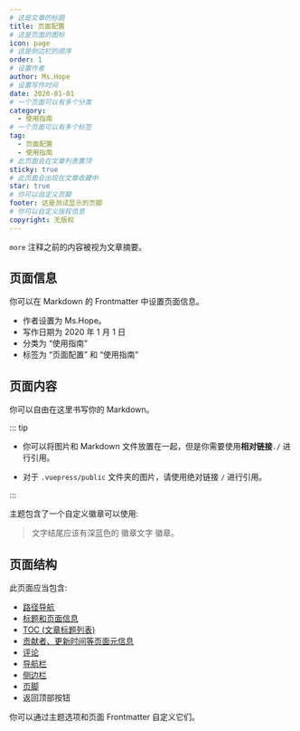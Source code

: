 ```yaml
---
# 这是文章的标题
title: 页面配置
# 这是页面的图标
icon: page
# 这是侧边栏的顺序
order: 1
# 设置作者
author: Ms.Hope
# 设置写作时间
date: 2020-01-01
# 一个页面可以有多个分类
category:
  - 使用指南
# 一个页面可以有多个标签
tag:
  - 页面配置
  - 使用指南
# 此页面会在文章列表置顶
sticky: true
# 此页面会出现在文章收藏中
star: true
# 你可以自定义页脚
footer: 这是测试显示的页脚
# 你可以自定义版权信息
copyright: 无版权
---
```


`more` 注释之前的内容被视为文章摘要。

<!-- more -->

## 页面信息

你可以在 Markdown 的 Frontmatter 中设置页面信息。

- 作者设置为 Ms.Hope。
- 写作日期为 2020 年 1 月 1 日
- 分类为 “使用指南”
- 标签为 “页面配置” 和 “使用指南”

## 页面内容

你可以自由在这里书写你的 Markdown。

::: tip

- 你可以将图片和 Markdown 文件放置在一起，但是你需要使用**相对链接**`./` 进行引用。

- 对于 `.vuepress/public` 文件夹的图片，请使用绝对链接 `/` 进行引用。

:::

主题包含了一个自定义徽章可以使用:

> 文字结尾应该有深蓝色的 徽章文字 徽章。 <Badge text="徽章文字" color="#242378" />

## 页面结构

此页面应当包含:

- [路径导航](https://note.gaofee.cc/zh/guide/layout/breadcrumb.html)
- [标题和页面信息](https://note.gaofee.cc/zh/guide/feature/page-info.html)
- [TOC (文章标题列表)](https://note.gaofee.cc/zh/guide/layout/page.html#标题列表)
- [贡献者、更新时间等页面元信息](https://note.gaofee.cc/guide/feature/meta.html)
- [评论](https://note.gaofee.cc/zh/guide/feature/comment.html)
- [导航栏](https://note.gaofee.cc/zh/guide/layout/navbar.html)
- [侧边栏](https://note.gaofee.cc/zh/guide/layout/sidebar.html)
- [页脚](https://note.gaofee.cc/zh/guide/layout/footer.html)
- 返回顶部按钮

你可以通过主题选项和页面 Frontmatter 自定义它们。

